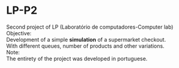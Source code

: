 # LP-P2
Second project of LP (Laboratório de computadores-Computer lab)
Objective:<br>
Development of a simple <b>simulation</b> of a supermarket checkout.<br>
With different queues, number of products and other variations.<br>
Note:<br>
The entirety of the project was developed in portuguese.<br>
